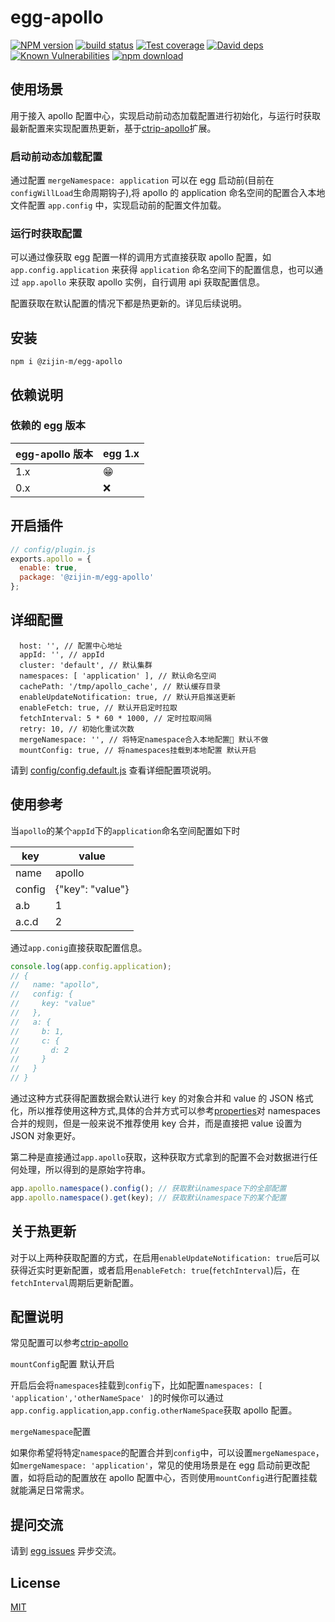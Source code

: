 # egg-apollo

[![NPM version][npm-image]][npm-url]
[![build status][travis-image]][travis-url]
[![Test coverage][codecov-image]][codecov-url]
[![David deps][david-image]][david-url]
[![Known Vulnerabilities][snyk-image]][snyk-url]
[![npm download][download-image]][download-url]

[npm-image]: https://img.shields.io/npm/v/egg-apollo.svg?style=flat-square
[npm-url]: https://npmjs.org/package/egg-apollo
[travis-image]: https://img.shields.io/travis/eggjs/egg-apollo.svg?style=flat-square
[travis-url]: https://travis-ci.org/eggjs/egg-apollo
[codecov-image]: https://img.shields.io/codecov/c/github/eggjs/egg-apollo.svg?style=flat-square
[codecov-url]: https://codecov.io/github/eggjs/egg-apollo?branch=master
[david-image]: https://img.shields.io/david/eggjs/egg-apollo.svg?style=flat-square
[david-url]: https://david-dm.org/eggjs/egg-apollo
[snyk-image]: https://snyk.io/test/npm/egg-apollo/badge.svg?style=flat-square
[snyk-url]: https://snyk.io/test/npm/egg-apollo
[download-image]: https://img.shields.io/npm/dm/egg-apollo.svg?style=flat-square
[download-url]: https://npmjs.org/package/egg-apollo

## 使用场景

用于接入 apollo 配置中心，实现启动前动态加载配置进行初始化，与运行时获取最新配置来实现配置热更新，基于[ctrip-apollo](https://github.com/kaelzhang/ctrip-apollo)扩展。

### 启动前动态加载配置

通过配置 `mergeNamespace: application` 可以在 egg 启动前(目前在`configWillLoad`生命周期钩子),将 apollo 的 application 命名空间的配置合入本地文件配置 `app.config` 中，实现启动前的配置文件加载。

### 运行时获取配置

可以通过像获取 egg 配置一样的调用方式直接获取 apollo 配置，如 `app.config.application` 来获得 `application` 命名空间下的配置信息，也可以通过 `app.apollo` 来获取 apollo 实例，自行调用 api 获取配置信息。

配置获取在默认配置的情况下都是热更新的。详见后续说明。

## 安装

```
npm i @zijin-m/egg-apollo
```

## 依赖说明

### 依赖的 egg 版本

| egg-apollo 版本 | egg 1.x |
| --------------- | ------- |
| 1.x             | 😁      |
| 0.x             | ❌      |

## 开启插件

```js
// config/plugin.js
exports.apollo = {
  enable: true,
  package: '@zijin-m/egg-apollo'
};
```

## 详细配置

```
  host: '', // 配置中心地址
  appId: '', // appId
  cluster: 'default', // 默认集群
  namespaces: [ 'application' ], // 默认命名空间
  cachePath: '/tmp/apollo_cache', // 默认缓存目录
  enableUpdateNotification: true, // 默认开启推送更新
  enableFetch: true, // 默认开启定时拉取
  fetchInterval: 5 * 60 * 1000, // 定时拉取间隔
  retry: 10, // 初始化重试次数
  mergeNamespace: '', // 将特定namespace合入本地配置 默认不做
  mountConfig: true, // 将namespaces挂载到本地配置 默认开启
```

请到 [config/config.default.js](config/config.default.js) 查看详细配置项说明。

## 使用参考

当`apollo`的某个`appId`下的`application`命名空间配置如下时

| key    | value            |
| ------ | ---------------- |
| name   | apollo           |
| config | {"key": "value"} |
| a.b    | 1                |
| a.c.d  | 2                |

通过`app.conig`直接获取配置信息。

```js
console.log(app.config.application);
// {
//   name: "apollo",
//   config: {
//     key: "value"
//   },
//   a: {
//     b: 1,
//     c: {
//       d: 2
//     }
//   }
// }
```

通过这种方式获得配置数据会默认进行 key 的对象合并和 value 的 JSON 格式化，所以推荐使用这种方式,具体的合并方式可以参考[properties](https://github.com/gagle/node-properties#namespaces)对 namespaces 合并的规则，但是一般来说不推荐使用 key 合并，而是直接把 value 设置为 JSON 对象更好。

第二种是直接通过`app.apollo`获取，这种获取方式拿到的配置不会对数据进行任何处理，所以得到的是原始字符串。

```js
app.apollo.namespace().config(); // 获取默认namespace下的全部配置
app.apollo.namespace().get(key); // 获取默认namespace下的某个配置
```

## 关于热更新

对于以上两种获取配置的方式，在启用`enableUpdateNotification: true`后可以获得近实时更新配置，或者启用`enableFetch: true`(`fetchInterval`)后，在`fetchInterval`周期后更新配置。

## 配置说明

常见配置可以参考[ctrip-apollo](https://github.com/kaelzhang/ctrip-apollo)

`mountConfig`配置 默认开启

开启后会将`namespaces`挂载到`config`下，比如配置`namespaces: [ 'application','otherNameSpace' ]`的时候你可以通过`app.config.application`,`app.config.otherNameSpace`获取 apollo 配置。

`mergeNamespace`配置

如果你希望将特定`namespace`的配置合并到`config`中，可以设置`mergeNamespace`，如`mergeNamespace: 'application'`，常见的使用场景是在 egg 启动前更改配置，如将启动的配置放在 apollo 配置中心，否则使用`mountConfig`进行配置挂载就能满足日常需求。

## 提问交流

请到 [egg issues](https://github.com/eggjs/egg/issues) 异步交流。

## License

[MIT](LICENSE)
